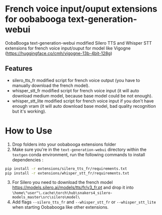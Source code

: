 # French voice input/ouput extensions for oobabooga text-generation-webui 
OobaBooga text-generation-webui modified Silero TTS and Whisper STT extensions for french voice input/ouput for model like Vigogne (https://huggingface.co/cmh/vigogne-13b-4bit-128g)

## Features
- silero_tts_fr modified script for french voice output (you have to manually download the french model).
- whisper_stt_fr modified script for french voice input (it will auto download medium model, because base model could be not enough).
- whisper_stt_lite modified script for french voice input if you don't have enough vram (it will auto download base model,  bad quality recognition but it's working).

# How to Use
1. Drop folders into your oobabooga extensions folder
2. Make sure you're in the `text-generation-webui` directory within the `textgen` conda environment, run the following commands to install dependencies :
```bash
pip install -r extensions/silero_tts_fr/requirements.txt
pip install -r extensions/whisper_stt_fr/requirements.txt
```
3. For Silero you need to download the french model 
https://models.silero.ai/models/tts/fr/v3_fr.pt
and drop it into `\home\"user"\.cache\torch\hub\snakers4_silero-models_master\src\silero\model\`
4. Add flags `--silero_tts_fr` and `--whisper_stt_fr` or `--whisper_stt_lite` when starting Oobabooga like other extensions.

